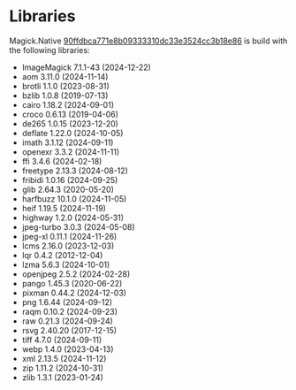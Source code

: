 # Libraries
Magick.Native [90ffdbca771e8b09333310dc33e3524cc3b18e86](https://github.com/dlemstra/Magick.Native/commit/90ffdbca771e8b09333310dc33e3524cc3b18e86) is build with the following libraries:

- ImageMagick 7.1.1-43 (2024-12-22)
- aom 3.11.0 (2024-11-14)
- brotli 1.1.0 (2023-08-31)
- bzlib 1.0.8 (2019-07-13)
- cairo 1.18.2 (2024-09-01)
- croco 0.6.13 (2019-04-06)
- de265 1.0.15 (2023-12-20)
- deflate 1.22.0 (2024-10-05)
- imath 3.1.12 (2024-09-11)
- openexr 3.3.2 (2024-11-11)
- ffi 3.4.6 (2024-02-18)
- freetype 2.13.3 (2024-08-12)
- fribidi 1.0.16 (2024-09-25)
- glib 2.64.3 (2020-05-20)
- harfbuzz 10.1.0 (2024-11-05)
- heif 1.19.5 (2024-11-19)
- highway 1.2.0 (2024-05-31)
- jpeg-turbo 3.0.3 (2024-05-08)
- jpeg-xl 0.11.1 (2024-11-26)
- lcms 2.16.0 (2023-12-03)
- lqr 0.4.2 (2012-12-04)
- lzma 5.6.3 (2024-10-01)
- openjpeg 2.5.2 (2024-02-28)
- pango 1.45.3 (2020-06-22)
- pixman 0.44.2 (2024-12-03)
- png 1.6.44 (2024-09-12)
- raqm 0.10.2 (2024-09-23)
- raw 0.21.3 (2024-09-24)
- rsvg 2.40.20 (2017-12-15)
- tiff 4.7.0 (2024-09-11)
- webp 1.4.0 (2023-04-13)
- xml 2.13.5 (2024-11-12)
- zip 1.11.2 (2024-10-31)
- zlib 1.3.1 (2023-01-24)
